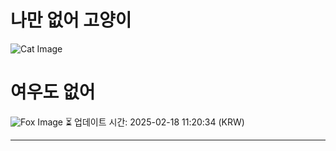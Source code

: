 
# 나만 없어 고양이

![Cat Image](https://cdn2.thecatapi.com/images/dll.jpg)

# 여우도 없어
![Fox Image](https://randomfox.ca/images/113.jpg)
⏳ 업데이트 시간: 2025-02-18 11:20:34 (KRW)

---
